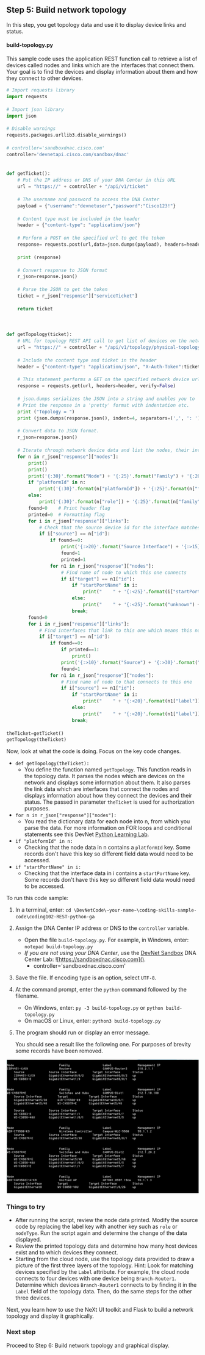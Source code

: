## Step 5: Build network topology

In this step, you get topology data and use it to display device links and status.

#### build-topology.py
This sample code uses the application REST function call to retrieve a list of devices called nodes and links which are the interfaces that connect them. Your goal is to find the devices and display information about them and how they connect to other devices.


```python
# Import requests library
import requests

# Import json library
import json

# Disable warnings
requests.packages.urllib3.disable_warnings()

# controller='sandboxdnac.cisco.com'
controller='devnetapi.cisco.com/sandbox/dnac'


def getTicket():
	# Put the IP address or DNS of your DNA Center in this URL
	url = "https://" + controller + "/api/v1/ticket"

	# The username and password to access the DNA Center
	payload = {"username":"devnetuser","password":"Cisco123!"}

	# Content type must be included in the header
	header = {"content-type": "application/json"}

	# Perform a POST on the specified url to get the token
	response= requests.post(url,data=json.dumps(payload), headers=header, verify=False)

	print (response)

	# Convert response to JSON format
	r_json=response.json()

	# Parse the JSON to get the token
	ticket = r_json["response"]["serviceTicket"]

	return ticket



def getTopology(ticket):
	# URL for topology REST API call to get list of devices on the network, and build topology
	url = "https://" + controller + "/api/v1/topology/physical-topology"

	# Include the content type and ticket in the header
	header = {"content-type": "application/json", "X-Auth-Token":ticket}

	# This statement performs a GET on the specified network device url
	response = requests.get(url, headers=header, verify=False)

	# json.dumps serializes the JSON into a string and enables you to
	# Print the response in a 'pretty' format with indentation etc.
	print ("Topology = ")
	print (json.dumps(response.json(), indent=4, separators=(',', ': ')))

	# Convert data to JSON format.
	r_json=response.json()

	# Iterate through network device data and list the nodes, their interfaces, status and to what they connect
	for n in r_json["response"]["nodes"]:		
		print()
		print()
		print('{:30}'.format("Node") + '{:25}'.format("Family") + '{:20}'.format("Label")+ "Management IP")
		if "platformId" in n:
			print('{:30}'.format(n["platformId"]) + '{:25}'.format(n["family"]) + '{:20.14}'.format(n["label"]) + n["ip"])
		else:
			print('{:30}'.format(n["role"]) + '{:25}'.format(n["family"]) + '{:20.14}'.format(n["label"]) + n["ip"])
		found=0    # Print header flag
		printed=0  # Formatting flag
		for i in r_json["response"]["links"]:
			# Check that the source device id for the interface matches the node id. Means interface originated from this device.
			if i["source"] == n["id"]:
				if found==0:
					print('{:>20}'.format("Source Interface") + '{:>15}'.format("Target") +'{:>28}'.format("Target Interface") + '{:>15}'.format("Status") )
					found=1
					printed=1					
				for n1 in r_json["response"]["nodes"]:
					# Find name of node to which this one connects
					if i["target"] == n1["id"]:
						if "startPortName" in i:
							print("    " + '{:<25}'.format(i["startPortName"]) + '{:<18.14}'.format(n1["label"]) + '{:<25}'.format(i["endPortName"]) + '{:<9}'.format(i["linkStatus"]) )
						else:
							print("    " + '{:<25}'.format("unknown") + '{:<18.14}'.format(n1["label"]) + '{:<25}'.format("unknown") + '{:<9}'.format(i["linkStatus"]) )
						break;
		found=0				
		for i in r_json["response"]["links"]:
			# Find interfaces that link to this one which means this node is the target.
			if i["target"] == n["id"]:
				if found==0:
					if printed==1:
						print()
					print('{:>10}'.format("Source") + '{:>30}'.format("Source Interface") + '{:>25}'.format("Target Interface") + '{:>13}'.format("Status"))
					found=1					
				for n1 in r_json["response"]["nodes"]:
					# Find name of node to that connects to this one
					if i["source"] == n1["id"]:
						if "startPortName" in i:							
							print("    " + '{:<20}'.format(n1["label"]) + '{:<25}'.format(i["startPortName"]) + '{:<23}'.format(i["endPortName"]) + '{:<8}'.format(i["linkStatus"]))
						else:
							print("    " + '{:<20}'.format(n1["label"]) + '{:<25}'.format("unknown") + '{:<23}'.format("unknown") + '{:<8}'.format(i["linkStatus"]))
						break;

theTicket=getTicket()
getTopology(theTicket)
```

Now, look at what the code is doing. Focus on the key code changes.
* `def getTopology(theTicket):`
    * You define the function named `getTopology`. This function reads in the topology data. It parses the nodes which are devices on the network and displays some information about them. It also parses the link data which are interfaces that connect the nodes and displays information about how they connect the devices and their status. The passed in parameter `theTicket` is used for authorization purposes.
* `for n in r_json["response"]["nodes"]:`
    * You read the dictionary data for each node into n, from which you parse the data. For more information on FOR loops and conditional statements see this DevNet [Python Learning Lab](https://learninglabs.cisco.com/tracks/devnet-beginner/fundamentals/00-prep-04-python-primer2/step/4).
* `if "platformId" in n:`
    * Checking that the node data in n contains a `platformId` key. Some records don't have this key so different field data would need to be accessed.
* `if "startPortName" in i:`
    * Checking that the interface data in i contains a `startPortName` key. Some records don't have this key so different field data would need to be accessed.


To run this code sample:
1. In a terminal, enter:
    `cd \DevNetCode\~your-name~\coding-skills-sample-code\coding102-REST-python-ga`
2. Assign the DNA Center IP address or DNS to the `controller` variable.
    * Open the file `build-topology.py`. For example, in Windows, enter: `notepad build-topology.py`
    * *If you are not using your DNA Center*, use the [DevNet Sandbox](https://developer.cisco.com/site/devnet/sandbox/) DNA Center Lab: ![https://sandboxdnac.cisco.com]().
        * controller='sandboxdnac.cisco.com'
3. Save the file. If encoding type is an option, select `UTF-8`.
4. At the command prompt, enter the `python` command followed by the filename.
    * On Windows, enter: `py -3 build-topology.py` or `python build-topology.py`
    * On macOS or Linux, enter: `python3 build-topology.py`
5. The program should run or display an error message.

    You should see a result like the following one. For purposes of brevity some records have been removed.

![](assets/images/build-topology.png)


### Things to try
* After running the script, review the node data printed. Modify the source code by replacing the label key with another key such as `role` or `nodeType`. Run the script again and determine the change of the data displayed.
* Review the printed topology data and determine how many host devices exist and to which devices they connect.
* Starting from the cloud node, use the topology data provided to draw a picture of the first three layers of the topology. Hint: Look for matching devices specified by the `Label` attribute. For example, the cloud node connects to four devices with one device being `Branch-Router1`. Determine which devices `Branch-Router1` connects to by finding it in the `Label` field of the topology data. Then, do the same steps for the other three devices.


Next, you learn how to use the NeXt UI toolkit and Flask to build a network topology and display it graphically.

### Next step

Proceed to Step 6: Build network topology and graphical display.

